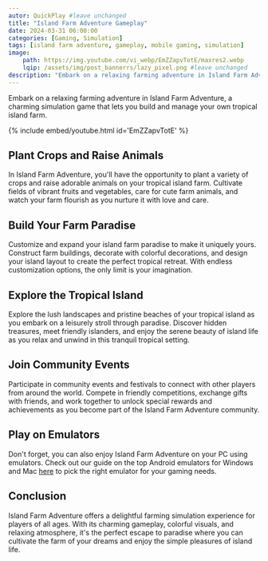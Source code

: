 ```yaml
---
autor: QuickPlay #leave unchanged
title: "Island Farm Adventure Gameplay"
date: 2024-03-31 06:00:00
categories: [Gaming, Simulation]
tags: [island farm adventure, gameplay, mobile gaming, simulation]
image: 
    path: https://img.youtube.com/vi_webp/EmZZapvTotE/maxres2.webp 
    lqip: /assets/img/post_bannerrs/lazy_pixel.png #leave unchanged
description: "Embark on a relaxing farming adventure in Island Farm Adventure, a charming simulation game that lets you build and manage your own tropical island farm. Plant crops, raise animals, and create a thriving farm paradise as you enjoy the serene beauty of island life. Discover its delightful gameplay, colorful visuals, and how to cultivate the perfect island farm in this tranquil simulation experience."
---
```


Embark on a relaxing farming adventure in Island Farm Adventure, a charming simulation game that lets you build and manage your own tropical island farm.

{% include embed/youtube.html id='EmZZapvTotE' %}

## Plant Crops and Raise Animals
In Island Farm Adventure, you'll have the opportunity to plant a variety of crops and raise adorable animals on your tropical island farm. Cultivate fields of vibrant fruits and vegetables, care for cute farm animals, and watch your farm flourish as you nurture it with love and care.

## Build Your Farm Paradise
Customize and expand your island farm paradise to make it uniquely yours. Construct farm buildings, decorate with colorful decorations, and design your island layout to create the perfect tropical retreat. With endless customization options, the only limit is your imagination.

## Explore the Tropical Island
Explore the lush landscapes and pristine beaches of your tropical island as you embark on a leisurely stroll through paradise. Discover hidden treasures, meet friendly islanders, and enjoy the serene beauty of island life as you relax and unwind in this tranquil tropical setting.

## Join Community Events
Participate in community events and festivals to connect with other players from around the world. Compete in friendly competitions, exchange gifts with friends, and work together to unlock special rewards and achievements as you become part of the Island Farm Adventure community.

## Play on Emulators
Don't forget, you can also enjoy Island Farm Adventure on your PC using emulators. Check out our guide on the top Android emulators for Windows and Mac [here](https://quickplaymobile.github.io/posts/Top-10-Best-Android-Emulators-for-Windows-and-Mac/) to pick the right emulator for your gaming needs.

## Conclusion
Island Farm Adventure offers a delightful farming simulation experience for players of all ages. With its charming gameplay, colorful visuals, and relaxing atmosphere, it's the perfect escape to paradise where you can cultivate the farm of your dreams and enjoy the simple pleasures of island life.


